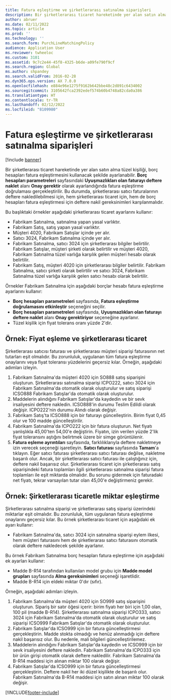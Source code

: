 ```yaml
---
title: Fatura eşleştirme ve şirketlerarası satınalma siparişleri
description: Bir şirketlerarası ticaret hareketinde yer alan satın alma tüzel kişiliği, borç hesapları fatura eşleştirmesini kullanacak şekilde ayarlanabilir. Bu durumda, şirketlerarası satıcı faturalarının deftere nakledilebilmesi için, hem şirketlerarası ticaret için, hem de borç hesapları fatura eşleştirmesi için deftere nakil gereksinimleri karşılanmalıdır.
author: abruer
ms.date: 02/11/2022
ms.topic: article
ms.prod: ''
ms.technology: ''
ms.search.form: PurchLineMatchingPolicy
audience: Application User
ms.reviewer: twheeloc
ms.custom: 3101
ms.assetid: 9c7c2e44-45f8-4325-b6de-a09fe790f9cf
ms.search.region: Global
ms.author: shpandey
ms.search.validFrom: 2016-02-28
ms.dyn365.ops.version: AX 7.0.0
ms.openlocfilehash: e884e96e1275f9162b642bbe48c2d891c6434002
ms.sourcegitcommit: 3105642fca2392edef574b60b4748a82cda0a386
ms.translationtype: HT
ms.contentlocale: tr-TR
ms.lasthandoff: 02/12/2022
ms.locfileid: "8109980"
---
```

# <a name="invoice-matching-and-intercompany-purchase-orders"></a>Fatura eşleştirme ve şirketlerarası satınalma siparişleri

[!include [banner](../includes/banner.md)]

Bir şirketlerarası ticaret hareketinde yer alan satın alma tüzel kişiliği, borç hesapları fatura eşleştirmesini kullanacak şekilde ayarlanabilir. **Borç hesapları parametreleri** sayfasındaki **Uyuşmazlıkları olan faturayı deftere naklet** alanı **Onay gerektir** olarak ayarlandığında fatura eşleştirme doğrulaması gerçekleştirilir. Bu durumda, şirketlerarası satıcı faturalarının deftere nakledilebilmesi için, hem şirketlerarası ticaret için, hem de borç hesapları fatura eşleştirmesi için deftere nakil gereksinimleri karşılanmalıdır.

Bu başlıktaki örnekler aşağıdaki şirketlerarası ticaret ayarlarını kullanır:
-   Fabrikam Satınalma, satınalma yapan yasal varlıktır.
-   Fabrikam Satış, satış yapan yasal varlıktır.
-   Müşteri 4020, Fabrikam Satışlar içinde yer alır.
-   Satıcı 3024, Fabrikam Satınalma içinde yer alır.
-   Fabrikam Satınalma, satıcı 3024 için şirketlerarası bilgiler belirtilir. Fabrikam Satışlar, müşteri şirketi olarak belirtilir ve müşteri 4020, Fabrikam Satınalma tüzel varlığa karşılık gelen müşteri hesabı olarak belirtilir.
-   Fabrikam Satış, müşteri 4020 için şirketlerarası bilgiler belirtilir. Fabrikam Satınalma, satıcı şirketi olarak belirtilir ve satıcı 3024, Fabrikam Satınalma tüzel varlığa karşılık gelen satıcı hesabı olarak belirtilir.

Örnekler Fabrikam Satınalma için aşağıdaki borçlar hesabı fatura eşleştirme ayarlarını kullanır:
-   **Borç hesapları parametreleri** sayfasında, **Fatura eşleştirme doğrulamasını etkinleştir** seçeneğini seçilir.
-   **Borç hesapları parametreleri** sayfasında, **Uyuşmazlıkları olan faturayı deftere naklet** alanı **Onay gerektiriyor** seçeneğine ayarlanır.
-   Tüzel kişilik için fiyat tolerans oranı yüzde 2'dir.

## <a name="example-price-matching-and-intercompany-trade"></a> Örnek: Fiyat eşleme ve şirketlerarası ticaret
Şirketlerarası satıcısı faturası ve şirketlerarası müşteri siparişi faturasının net tutarları eşit olmalıdır. Bu zorunluluk, uygulanan tüm fatura eşleştirme onaylarını veya fiyat toleransı yüzdelerini geçersiz kılar. Örneğin, aşağıdaki adımları izleyin.
1.  Fabrikam Satınalma'da müşteri 4020 için SO888 satış siparişini oluşturun. Şirketlerarası satınalma siparişi ICPO222, satıcı 3024 için Fabrikam Satınalma'da otomatik olarak oluşturulur ve satış siparişi ICSO888 Fabrikam Satışlar'da otomatik olarak oluşturulur.
2.  Maddelerin alındığını Fabrikam Satışlar'da kaydedin ve bir sevk irsaliyesini deftere nakledin. ICSO888'in durumu Teslim Edildi olarak değişir. ICPO222'nin durumu Alındı olarak değişir.
3.  Fabrikam Satış'ta ICSO888 için bir faturayı güncelleştirin. Birim fiyat 0,45 olur ve 100 madde güncelleştirilir.
4.  Fabrikam Satınalma'da ICPO222 için bir fatura oluşturun. Net fiyatı yanlışlıkla 45,00'ten 54,00'e değiştirin. Fiyatın, izin verilen yüzde 2'lik fiyat toleransını aştığını belirtmek üzere bir simge görüntülenir.
5.  **Fatura eşleme ayrıntıları** sayfasında, farklılıklarıyla deftere nakletmeye izin verecek seçeneği işaretleyin. **Satıcı faturası** sayfasında **Tamam**'a tıklayın. Eğer satıcı faturası şirketlerarası satıcı faturası değilse, nakletme başarılı olur. Ancak, bir şirketlerarası satıcı faturası ile çalıştığınız için, deftere nakil başarısız olur. Şirketlerarası ticaret için şirketlerarası satış siparişindeki fatura toplamları ilgili şirketlerarası satınalma siparişi fatura toplamları ile eşit miktarda olmalıdır. Bu sorunu gidermek için faturadaki net fiyatı, tekrar varsayılan tutar olan 45,00'e değiştirmeniz gerekir.

## <a name="example-quantity-matching-with-intercompany-trade"></a> Örnek: Şirketlerarası ticaretle miktar eşleştirme
Şirketlerarası satınalma siparişi ve şirketlerarası satış siparişi üzerindeki miktarlar eşit olmalıdır. Bu zorunluluk, tüm uygulanan fatura eşleştirme onaylarını geçersiz kılar. Bu örnek şirketlerarası ticaret için aşağıdaki ek ayarı kullanır:
-   Fabrikam Satınalma'da, satıcı 3024 için satınalma siparişi eylem ilkesi, hem müşteri faturasını hem de şirketlerarası satıcı faturasını otomatik olarak deftere nakledecek şekilde ayarlanır.

Bu örnek Fabrikam Satınalma borç hesapları fatura eşleştirme için aşağıdaki ek ayarları kullanır:
-   Madde B-R14 tarafından kullanılan model grubu için **Madde model grupları** sayfasında **Alma gereksinimleri** seçeneği işaretlidir.
-   Madde B-R14 için eldeki miktar 0'dır (sıfır).

Örneğin, aşağıdaki adımları izleyin.
1.  Fabrikam Satınalma'da müşteri 4020 için SO999 satış siparişini oluşturun. Sipariş bir satır öğesi içerir: birim fiyatı her biri için 1,00 olan, 100 pil (madde B-R14). Şirketlerarası satınalma siparişi ICPO333, satıcı 3024 için Fabrikam Satınalma'da otomatik olarak oluşturulur ve satış siparişi ICSO999 Fabrikam Satışlar'da otomatik olarak oluşturulur.
2.  Fabrikam Satışlar'da ICSO999 için bir fatura güncelleştirmesi gerçekleştirin. Madde stokta olmadığı ve henüz alınmadığı için deftere nakil başarısız olur. Bu nedenle, mali bilgileri güncelleştirilemez.
3.  Maddelerin alındığını Fabrikam Satışlar'da kaydedin ve ICSO999 için bir sevk irsaliyesini deftere nakledin. Fabrikam Satınalma'da ICPO333 için bir ürün girişi otomatik olarak deftere nakledilir. Fabrikam Satınalma'da B-R14 maddesi için alınan miktar 100 olarak değişir.
4.  Fabrikam Satışlar'da ICSO999 için bir fatura güncelleştirmesi gerçekleştirin. Deftere nakil her iki düzel kişilikte de başarılı olur. Fabrikam Satınalma'da B-R14 maddesi için satın alınan miktar 100 olarak değişir. 







[!INCLUDE[footer-include](../../includes/footer-banner.md)]
